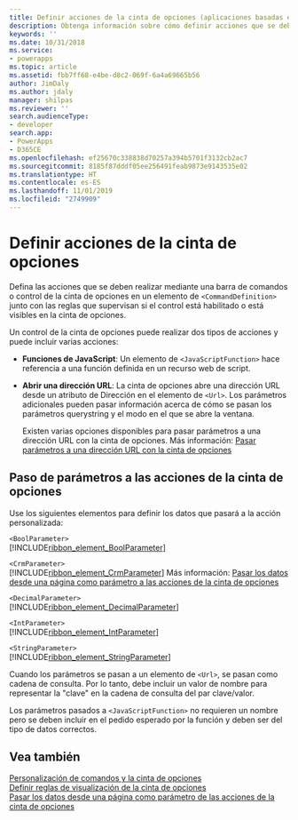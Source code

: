 ```yaml
---
title: Definir acciones de la cinta de opciones (aplicaciones basadas en modelos) | Microsoft Docs
description: Obtenga información sobre cómo definir acciones que se deben realizar mediante una barra de comandos o control de la cinta de opciones en un elemento <CommandDefinition> junto con las reglas que supervisan si el control está habilitado o está visible en la cinta de opciones.
keywords: ''
ms.date: 10/31/2018
ms.service:
- powerapps
ms.topic: article
ms.assetid: fbb7ff68-e4be-d8c2-069f-6a4a69665b56
author: JimDaly
ms.author: jdaly
manager: shilpas
ms.reviewer: ''
search.audienceType:
- developer
search.app:
- PowerApps
- D365CE
ms.openlocfilehash: ef25670c338838d70257a394b5701f3132cb2ac7
ms.sourcegitcommit: 8185f87dddf05ee256491feab9873e9143535e02
ms.translationtype: HT
ms.contentlocale: es-ES
ms.lasthandoff: 11/01/2019
ms.locfileid: "2749909"
---
```

# <a name="define-ribbon-actions"></a>Definir acciones de la cinta de opciones

<!-- https://docs.microsoft.com/dynamics365/customer-engagement/developer/customize-dev/define-ribbon-actions -->

Defina las acciones que se deben realizar mediante una barra de comandos o control de la cinta de opciones en un elemento de `<CommandDefinition>` junto con las reglas que supervisan si el control está habilitado o está visibles en la cinta de opciones.  
  
 Un control de la cinta de opciones puede realizar dos tipos de acciones y puede incluir varias acciones:  
  
- **Funciones de JavaScript**: Un elemento de `<JavaScriptFunction>` hace referencia a una función definida en un recurso web de script.  
  
- **Abrir una dirección URL**: La cinta de opciones abre una dirección URL desde un atributo de Dirección en el elemento de `<Url>`. Los parámetros adicionales pueden pasar información acerca de cómo se pasan los parámetros querystring y el modo en el que se abre la ventana.  
  
     Existen varias opciones disponibles para pasar parámetros a una dirección URL con la cinta de opciones. Más información: [Pasar parámetros a una dirección URL con la cinta de opciones](pass-parameters-url-by-using-ribbon.md)  
  
## <a name="passing-parameters-to-ribbon-actions"></a>Paso de parámetros a las acciones de la cinta de opciones  

 Use los siguientes elementos para definir los datos que pasará a la acción personalizada:  
  
 `<BoolParameter>`  
[!INCLUDE[ribbon_element_BoolParameter](../../includes/ribbon-element-boolparameter.md)]
  
 `<CrmParameter>`  
 [!INCLUDE[ribbon_element_CrmParameter](../../includes/ribbon-element-crmparameter.md)] Más información: [Pasar los datos desde una página como parámetro a las acciones de la cinta de opciones](/dynamics365/customer-engagement/developer/customize-dev/pass-dynamics-365-data-page-parameter-ribbon-actionsd)  <!-- TODO need to update the relevant link from the powerapps repo -->
  
 `<DecimalParameter>`  
 [!INCLUDE[ribbon_element_DecimalParameter](../../includes/ribbon-element-decimalparameter.md)]
  
 `<IntParameter>`  
 [!INCLUDE[ribbon_element_IntParameter](../../includes/ribbon-element-intparameter.md)]
  
 `<StringParameter>`  
 [!INCLUDE[ribbon_element_StringParameter](../../includes/ribbon-element-stringparameter.md)]
  
 Cuando los parámetros se pasan a un elemento de `<Url>`, se pasan como cadena de consulta. Por lo tanto, debe incluir un valor de nombre para representar la "clave" en la cadena de consulta del par clave/valor.  
  
 Los parámetros pasados a `<JavaScriptFunction>` no requieren un nombre pero se deben incluir en el pedido esperado por la función y deben ser del tipo de datos correctos.  
  
## <a name="see-also"></a>Vea también  

 [Personalización de comandos y la cinta de opciones](customize-commands-ribbon.md)   
 [Definir reglas de visualización de la cinta de opciones](define-ribbon-display-rules.md)   
 [Pasar los datos desde una página como parámetro de las acciones de la cinta de opciones](/dynamics365/customer-engagement/developer/customize-dev/pass-dynamics-365-data-page-parameter-ribbon-actionsd)  
<!-- TODO need to update the relevant link from the powerapps repo-->

